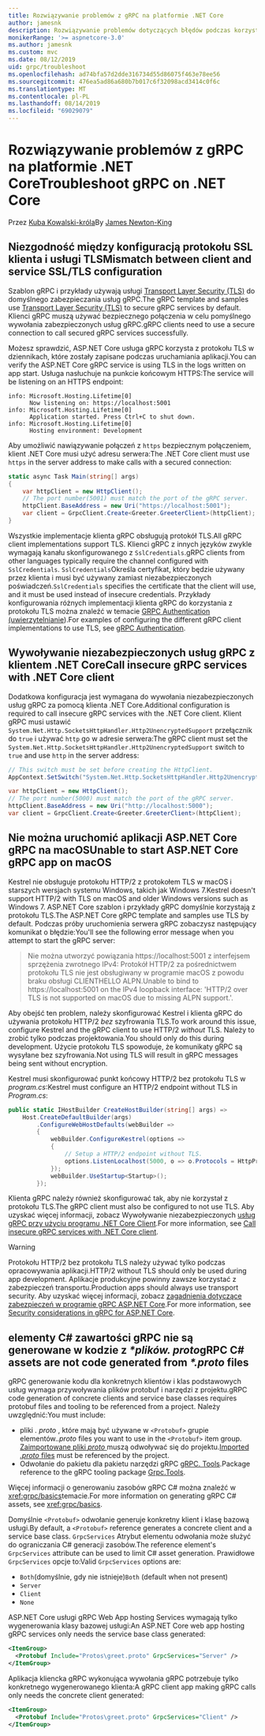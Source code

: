 ```yaml
---
title: Rozwiązywanie problemów z gRPC na platformie .NET Core
author: jamesnk
description: Rozwiązywanie problemów dotyczących błędów podczas korzystania z gRPC na platformie .NET Core.
monikerRange: '>= aspnetcore-3.0'
ms.author: jamesnk
ms.custom: mvc
ms.date: 08/12/2019
uid: grpc/troubleshoot
ms.openlocfilehash: ad74bfa57d2dde316734d55d86075f463e78ee56
ms.sourcegitcommit: 476ea5ad86a680b7b017c6f32098acd3414c0f6c
ms.translationtype: MT
ms.contentlocale: pl-PL
ms.lasthandoff: 08/14/2019
ms.locfileid: "69029079"
---
```

# <a name="troubleshoot-grpc-on-net-core"></a><span data-ttu-id="48bea-103">Rozwiązywanie problemów z gRPC na platformie .NET Core</span><span class="sxs-lookup"><span data-stu-id="48bea-103">Troubleshoot gRPC on .NET Core</span></span>

<span data-ttu-id="48bea-104">Przez [Kuba Kowalski-króla](https://twitter.com/jamesnk)</span><span class="sxs-lookup"><span data-stu-id="48bea-104">By [James Newton-King](https://twitter.com/jamesnk)</span></span>

## <a name="mismatch-between-client-and-service-ssltls-configuration"></a><span data-ttu-id="48bea-105">Niezgodność między konfiguracją protokołu SSL klienta i usługi TLS</span><span class="sxs-lookup"><span data-stu-id="48bea-105">Mismatch between client and service SSL/TLS configuration</span></span>

<span data-ttu-id="48bea-106">Szablon gRPC i przykłady używają usługi [Transport Layer Security (TLS)](https://tools.ietf.org/html/rfc5246) do domyślnego zabezpieczania usług gRPC.</span><span class="sxs-lookup"><span data-stu-id="48bea-106">The gRPC template and samples use [Transport Layer Security (TLS)](https://tools.ietf.org/html/rfc5246) to secure gRPC services by default.</span></span> <span data-ttu-id="48bea-107">Klienci gRPC muszą używać bezpiecznego połączenia w celu pomyślnego wywołania zabezpieczonych usług gRPC.</span><span class="sxs-lookup"><span data-stu-id="48bea-107">gRPC clients need to use a secure connection to call secured gRPC services successfully.</span></span>

<span data-ttu-id="48bea-108">Możesz sprawdzić, ASP.NET Core usługa gRPC korzysta z protokołu TLS w dziennikach, które zostały zapisane podczas uruchamiania aplikacji.</span><span class="sxs-lookup"><span data-stu-id="48bea-108">You can verify the ASP.NET Core gRPC service is using TLS in the logs written on app start.</span></span> <span data-ttu-id="48bea-109">Usługa nasłuchuje na punkcie końcowym HTTPS:</span><span class="sxs-lookup"><span data-stu-id="48bea-109">The service will be listening on an HTTPS endpoint:</span></span>

```
info: Microsoft.Hosting.Lifetime[0]
      Now listening on: https://localhost:5001
info: Microsoft.Hosting.Lifetime[0]
      Application started. Press Ctrl+C to shut down.
info: Microsoft.Hosting.Lifetime[0]
      Hosting environment: Development
```

<span data-ttu-id="48bea-110">Aby umożliwić nawiązywanie połączeń z `https` bezpiecznym połączeniem, klient .NET Core musi użyć adresu serwera:</span><span class="sxs-lookup"><span data-stu-id="48bea-110">The .NET Core client must use `https` in the server address to make calls with a secured connection:</span></span>

```csharp
static async Task Main(string[] args)
{
    var httpClient = new HttpClient();
    // The port number(5001) must match the port of the gRPC server.
    httpClient.BaseAddress = new Uri("https://localhost:5001");
    var client = GrpcClient.Create<Greeter.GreeterClient>(httpClient);
}
```

<span data-ttu-id="48bea-111">Wszystkie implementacje klienta gRPC obsługują protokół TLS.</span><span class="sxs-lookup"><span data-stu-id="48bea-111">All gRPC client implementations support TLS.</span></span> <span data-ttu-id="48bea-112">Klienci gRPC z innych języków zwykle wymagają kanału skonfigurowanego z `SslCredentials`.</span><span class="sxs-lookup"><span data-stu-id="48bea-112">gRPC clients from other languages typically require the channel configured with `SslCredentials`.</span></span> <span data-ttu-id="48bea-113">`SslCredentials`Określa certyfikat, który będzie używany przez klienta i musi być używany zamiast niezabezpieczonych poświadczeń.</span><span class="sxs-lookup"><span data-stu-id="48bea-113">`SslCredentials` specifies the certificate that the client will use, and it must be used instead of insecure credentials.</span></span> <span data-ttu-id="48bea-114">Przykłady konfigurowania różnych implementacji klienta gRPC do korzystania z protokołu TLS można znaleźć w temacie [GRPC Authentication (uwierzytelnianie](https://www.grpc.io/docs/guides/auth/)).</span><span class="sxs-lookup"><span data-stu-id="48bea-114">For examples of configuring the different gRPC client implementations to use TLS, see [gRPC Authentication](https://www.grpc.io/docs/guides/auth/).</span></span>

## <a name="call-insecure-grpc-services-with-net-core-client"></a><span data-ttu-id="48bea-115">Wywoływanie niezabezpieczonych usług gRPC z klientem .NET Core</span><span class="sxs-lookup"><span data-stu-id="48bea-115">Call insecure gRPC services with .NET Core client</span></span>

<span data-ttu-id="48bea-116">Dodatkowa konfiguracja jest wymagana do wywołania niezabezpieczonych usług gRPC za pomocą klienta .NET Core.</span><span class="sxs-lookup"><span data-stu-id="48bea-116">Additional configuration is required to call insecure gRPC services with the .NET Core client.</span></span> <span data-ttu-id="48bea-117">Klient gRPC musi ustawić `System.Net.Http.SocketsHttpHandler.Http2UnencryptedSupport` przełącznik do `true` i używać `http` go w adresie serwera:</span><span class="sxs-lookup"><span data-stu-id="48bea-117">The gRPC client must set the `System.Net.Http.SocketsHttpHandler.Http2UnencryptedSupport` switch to `true` and use `http` in the server address:</span></span>

```csharp
// This switch must be set before creating the HttpClient.
AppContext.SetSwitch("System.Net.Http.SocketsHttpHandler.Http2UnencryptedSupport", true);

var httpClient = new HttpClient();
// The port number(5000) must match the port of the gRPC server.
httpClient.BaseAddress = new Uri("http://localhost:5000");
var client = GrpcClient.Create<Greeter.GreeterClient>(httpClient);
```

## <a name="unable-to-start-aspnet-core-grpc-app-on-macos"></a><span data-ttu-id="48bea-118">Nie można uruchomić aplikacji ASP.NET Core gRPC na macOS</span><span class="sxs-lookup"><span data-stu-id="48bea-118">Unable to start ASP.NET Core gRPC app on macOS</span></span>

<span data-ttu-id="48bea-119">Kestrel nie obsługuje protokołu HTTP/2 z protokołem TLS w macOS i starszych wersjach systemu Windows, takich jak Windows 7.</span><span class="sxs-lookup"><span data-stu-id="48bea-119">Kestrel doesn't support HTTP/2 with TLS on macOS and older Windows versions such as Windows 7.</span></span> <span data-ttu-id="48bea-120">ASP.NET Core szablon i przykłady gRPC domyślnie korzystają z protokołu TLS.</span><span class="sxs-lookup"><span data-stu-id="48bea-120">The ASP.NET Core gRPC template and samples use TLS by default.</span></span> <span data-ttu-id="48bea-121">Podczas próby uruchomienia serwera gRPC zobaczysz następujący komunikat o błędzie:</span><span class="sxs-lookup"><span data-stu-id="48bea-121">You'll see the following error message when you attempt to start the gRPC server:</span></span>

> <span data-ttu-id="48bea-122">Nie można utworzyć powiązania https://localhost:5001 z interfejsem sprzężenia zwrotnego IPv4: Protokół HTTP/2 za pośrednictwem protokołu TLS nie jest obsługiwany w programie macOS z powodu braku obsługi CLIENTHELLO ALPN.</span><span class="sxs-lookup"><span data-stu-id="48bea-122">Unable to bind to https://localhost:5001 on the IPv4 loopback interface: 'HTTP/2 over TLS is not supported on macOS due to missing ALPN support.'.</span></span>

<span data-ttu-id="48bea-123">Aby obejść ten problem, należy skonfigurować Kestrel i klienta gRPC do używania protokołu HTTP/2 *bez* szyfrowania TLS.</span><span class="sxs-lookup"><span data-stu-id="48bea-123">To work around this issue, configure Kestrel and the gRPC client to use HTTP/2 *without* TLS.</span></span> <span data-ttu-id="48bea-124">Należy to zrobić tylko podczas projektowania.</span><span class="sxs-lookup"><span data-stu-id="48bea-124">You should only do this during development.</span></span> <span data-ttu-id="48bea-125">Użycie protokołu TLS spowoduje, że komunikaty gRPC są wysyłane bez szyfrowania.</span><span class="sxs-lookup"><span data-stu-id="48bea-125">Not using TLS will result in gRPC messages being sent without encryption.</span></span>

<span data-ttu-id="48bea-126">Kestrel musi skonfigurować punkt końcowy HTTP/2 bez protokołu TLS w *program.cs*:</span><span class="sxs-lookup"><span data-stu-id="48bea-126">Kestrel must configure an HTTP/2 endpoint without TLS in *Program.cs*:</span></span>

```csharp
public static IHostBuilder CreateHostBuilder(string[] args) =>
    Host.CreateDefaultBuilder(args)
        .ConfigureWebHostDefaults(webBuilder =>
        {
            webBuilder.ConfigureKestrel(options =>
            {
                // Setup a HTTP/2 endpoint without TLS.
                options.ListenLocalhost(5000, o => o.Protocols = HttpProtocols.Http2);
            });
            webBuilder.UseStartup<Startup>();
        });
```

<span data-ttu-id="48bea-127">Klienta gRPC należy również skonfigurować tak, aby nie korzystał z protokołu TLS.</span><span class="sxs-lookup"><span data-stu-id="48bea-127">The gRPC client must also be configured to not use TLS.</span></span> <span data-ttu-id="48bea-128">Aby uzyskać więcej informacji, zobacz Wywoływanie niezabezpieczonych [usług gRPC przy użyciu programu .NET Core Client](#call-insecure-grpc-services-with-net-core-client).</span><span class="sxs-lookup"><span data-stu-id="48bea-128">For more information, see [Call insecure gRPC services with .NET Core client](#call-insecure-grpc-services-with-net-core-client).</span></span>

> [!WARNING]
> <span data-ttu-id="48bea-129">Protokołu HTTP/2 bez protokołu TLS należy używać tylko podczas opracowywania aplikacji.</span><span class="sxs-lookup"><span data-stu-id="48bea-129">HTTP/2 without TLS should only be used during app development.</span></span> <span data-ttu-id="48bea-130">Aplikacje produkcyjne powinny zawsze korzystać z zabezpieczeń transportu.</span><span class="sxs-lookup"><span data-stu-id="48bea-130">Production apps should always use transport security.</span></span> <span data-ttu-id="48bea-131">Aby uzyskać więcej informacji, zobacz [zagadnienia dotyczące zabezpieczeń w programie gRPC ASP.NET Core](xref:grpc/security#transport-security).</span><span class="sxs-lookup"><span data-stu-id="48bea-131">For more information, see [Security considerations in gRPC for ASP.NET Core](xref:grpc/security#transport-security).</span></span>

## <a name="grpc-c-assets-are-not-code-generated-from-proto-files"></a><span data-ttu-id="48bea-132">elementy C# zawartości gRPC nie są generowane w kodzie z  *\*plików. proto*</span><span class="sxs-lookup"><span data-stu-id="48bea-132">gRPC C# assets are not code generated from *\*.proto* files</span></span>

<span data-ttu-id="48bea-133">gRPC generowanie kodu dla konkretnych klientów i klas podstawowych usług wymaga przywoływania plików protobuf i narzędzi z projektu.</span><span class="sxs-lookup"><span data-stu-id="48bea-133">gRPC code generation of concrete clients and service base classes requires protobuf files and tooling to be referenced from a project.</span></span> <span data-ttu-id="48bea-134">Należy uwzględnić:</span><span class="sxs-lookup"><span data-stu-id="48bea-134">You must include:</span></span>

* <span data-ttu-id="48bea-135">pliki *. proto* , które mają być używane w `<Protobuf>` grupie elementów.</span><span class="sxs-lookup"><span data-stu-id="48bea-135">*.proto* files you want to use in the `<Protobuf>` item group.</span></span> <span data-ttu-id="48bea-136">[Zaimportowane pliki *proto* ](https://developers.google.com/protocol-buffers/docs/proto3#importing-definitions) muszą odwoływać się do projektu.</span><span class="sxs-lookup"><span data-stu-id="48bea-136">[Imported *.proto* files](https://developers.google.com/protocol-buffers/docs/proto3#importing-definitions) must be referenced by the project.</span></span>
* <span data-ttu-id="48bea-137">Odwołanie do pakietu dla pakietu narzędzi gRPC [gRPC. Tools](https://www.nuget.org/packages/Grpc.Tools/).</span><span class="sxs-lookup"><span data-stu-id="48bea-137">Package reference to the gRPC tooling package [Grpc.Tools](https://www.nuget.org/packages/Grpc.Tools/).</span></span>

<span data-ttu-id="48bea-138">Więcej informacji o generowaniu zasobów gRPC C# można znaleźć w <xref:grpc/basics>temacie.</span><span class="sxs-lookup"><span data-stu-id="48bea-138">For more information on generating gRPC C# assets, see <xref:grpc/basics>.</span></span>

<span data-ttu-id="48bea-139">Domyślnie `<Protobuf>` odwołanie generuje konkretny klient i klasę bazową usługi.</span><span class="sxs-lookup"><span data-stu-id="48bea-139">By default, a `<Protobuf>` reference generates a concrete client and a service base class.</span></span> <span data-ttu-id="48bea-140">`GrpcServices` Atrybut elementu odwołania może służyć do ograniczania C# generacji zasobów.</span><span class="sxs-lookup"><span data-stu-id="48bea-140">The reference element's `GrpcServices` attribute can be used to limit C# asset generation.</span></span> <span data-ttu-id="48bea-141">Prawidłowe `GrpcServices` opcje to:</span><span class="sxs-lookup"><span data-stu-id="48bea-141">Valid `GrpcServices` options are:</span></span>

* <span data-ttu-id="48bea-142">`Both`(domyślnie, gdy nie istnieje)</span><span class="sxs-lookup"><span data-stu-id="48bea-142">`Both` (default when not present)</span></span>
* `Server`
* `Client`
* `None`

<span data-ttu-id="48bea-143">ASP.NET Core usługi gRPC Web App hosting Services wymagają tylko wygenerowania klasy bazowej usługi:</span><span class="sxs-lookup"><span data-stu-id="48bea-143">An ASP.NET Core web app hosting gRPC services only needs the service base class generated:</span></span>

```xml
<ItemGroup>
  <Protobuf Include="Protos\greet.proto" GrpcServices="Server" />
</ItemGroup>
```

<span data-ttu-id="48bea-144">Aplikacja kliencka gRPC wykonująca wywołania gRPC potrzebuje tylko konkretnego wygenerowanego klienta:</span><span class="sxs-lookup"><span data-stu-id="48bea-144">A gRPC client app making gRPC calls only needs the concrete client generated:</span></span>

```xml
<ItemGroup>
  <Protobuf Include="Protos\greet.proto" GrpcServices="Client" />
</ItemGroup>
```
